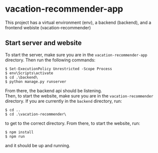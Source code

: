 # vacation-recommender-app
This project has a virtual environment (env), a backend (backend), and a frontend webiste (vacation-recommender)

## Start server and website
To start the server, make sure you are in the `vacation-recommender-app` directory. Then run the following commands:
```
$ Set-ExecutionPolicy Unrestricted -Scope Process
$ env\Scripts\activate
$ cd .\backend\
$ python manage.py runserver
```
From there, the backend api should be listening. \
Then, to start the website, make sure you are in the `vacation-recommender` directory. If you are currently in the `backend` directory, run:
```
$ cd ..
$ cd .\vacation-recommender\
```
to get to the correct directory. From there, to start the website, run:
```
$ npm install
$ npm run
```
and it should be up and running.
